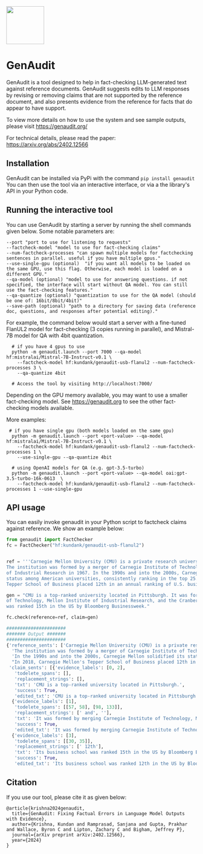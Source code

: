 <img src="https://genaudit.org/tutorial/resource_files/logo.png" width="100">

# GenAudit

GenAudit is a tool designed to help in fact-checking LLM-generated text against reference documents. GenAudit suggests edits to LLM responses by revising or removing claims that are not supported by the reference document, and also presents evidence from the reference for facts that do appear to have support.

To view more details on how to use the system and see sample outputs, please visit https://genaudit.org/

For technical details, please read the paper: https://arxiv.org/abs/2402.12566

## Installation

GenAudit can be installed via PyPi with the command `pip install genaudit`
You can then use the tool via an interactive interface, or via a the library's API in your Python code.

## Running the interactive tool 

You can use GenAudit by starting a server by running the shell commands given below.
Some notable parameters are:

```shell
--port "port to use for listening to requests"
--factcheck-model "model to use for fact-checking claims"
--num-factcheck-processes "can spawn multiple models for factchecking sentences in parallel. useful if you have multiple gpus."
--use-single-gpu (optional)  "if you want all models to be loaded on the same GPU, use this flag. Otherwise, each model is loaded on a different GPU."
--qa-model (optional) "model to use for answering questions. if not specified, the interface will start without QA model. You can still use the fact-checking features."
--qa-quantize (optional) "quantization to use for the QA model (should be one of: 16bit/8bit/4bit)"
--save-path (optional) "path to a directory for saving data (reference doc, questions, and responses after potential editing)."
```

For example, the command below would start a server with a fine-tuned FlanUL2 model for fact-checking (3 copies running in parallel), and Mistral-7B model for QA with 4bit quantization.

```shell
  # if you have 4 gpus to use
  python -m genaudit.launch --port 7000 --qa-model hf:mistralai/Mistral-7B-Instruct-v0.1 \
    --factcheck-model hf:kundank/genaudit-usb-flanul2 --num-factcheck-processes 3 \
    --qa-quantize 4bit
    
  # Access the tool by visiting http://localhost:7000/
```

Depending on the GPU memory available, you may want to use a smaller fact-checking model.
See https://genaudit.org to see the other fact-checking models available.

More examples:

```shell
 # if you have single gpu (both models loaded on the same gpu)
  python -m genaudit.launch --port <port-value> --qa-model hf:mistralai/Mistral-7B-Instruct-v0.1 \
    --factcheck-model hf:kundank/genaudit-usb-flanul2 --num-factcheck-processes 1 \
    --use-single-gpu --qa-quantize 4bit

  # using OpenAI models for QA (e.g. gpt-3.5-turbo)
  python -m genaudit.launch --port <port-value> --qa-model oai:gpt-3.5-turbo-16k-0613  \
    --factcheck-model hf:kundank/genaudit-usb-flanul2 --num-factcheck-processes 1 --use-single-gpu
```


## API usage

You can easily invoke genaudit in your Python script to factcheck claims against reference. We show an example below:

```python
from genaudit import FactChecker
fc = FactChecker("hf:kundank/genaudit-usb-flanul2")


ref = '''Carnegie Mellon University (CMU) is a private research university in Pittsburgh, Pennsylvania. \
The institution was formed by a merger of Carnegie Institute of Technology and Mellon Institute \
of Industrial Research in 1967. In the 1990s and into the 2000s, Carnegie Mellon solidified its \
status among American universities, consistently ranking in the top 25. In 2018, Carnegie Mellon's \
Tepper School of Business placed 12th in an annual ranking of U.S. business schools by Bloomberg Businessweek.'''

gen = "CMU is a top-ranked university located in Pittsburgh. It was formed by merging Carnegie Institute \
of Technology, Mellon Institute of Industrial Research, and the Cranberry Lemon Institute. Its business school \
was ranked 15th in the US by Bloomberg Businessweek."

fc.check(reference=ref, claim=gen)

######################
####### Output #######
######################
{'reference_sents': ['Carnegie Mellon University (CMU) is a private research university in Pittsburgh, Pennsylvania.',
  'The institution was formed by a merger of Carnegie Institute of Technology and Mellon Institute of Industrial Research in 1967.',
  'In the 1990s and into the 2000s, Carnegie Mellon solidified its status among American universities, consistently ranking in the top 25.',
  "In 2018, Carnegie Mellon's Tepper School of Business placed 12th in an annual ranking of U.S. business schools by Bloomberg Businessweek."],
 'claim_sents': [{'evidence_labels': [0, 2],
   'todelete_spans': [],
   'replacement_strings': [],
   'txt': 'CMU is a top-ranked university located in Pittsburgh.',
   'success': True,
   'edited_txt': 'CMU is a top-ranked university located in Pittsburgh.'},
  {'evidence_labels': [1],
   'todelete_spans': [[57, 58], [98, 133]],
   'replacement_strings': [' and', ''],
   'txt': 'It was formed by merging Carnegie Institute of Technology, Mellon Institute of Industrial Research, and the Cranberry Lemon Institute.',
   'success': True,
   'edited_txt': 'It was formed by merging Carnegie Institute of Technology and Mellon Institute of Industrial Research.'},
  {'evidence_labels': [3],
   'todelete_spans': [[30, 35]],
   'replacement_strings': [' 12th'],
   'txt': 'Its business school was ranked 15th in the US by Bloomberg Businessweek.',
   'success': True,
   'edited_txt': 'Its business school was ranked 12th in the US by Bloomberg Businessweek.'}]}
```



## Citation

If you use our tool, please cite it as given below:

```
@article{krishna2024genaudit,
  title={GenAudit: Fixing Factual Errors in Language Model Outputs with Evidence},
  author={Krishna, Kundan and Ramprasad, Sanjana and Gupta, Prakhar and Wallace, Byron C and Lipton, Zachary C and Bigham, Jeffrey P},
  journal={arXiv preprint arXiv:2402.12566},
  year={2024}
}
```
